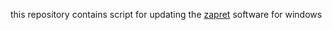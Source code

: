 this repository contains script for updating the [zapret](https://github.com/bol-van/zapret-win-bundle) software for windows
